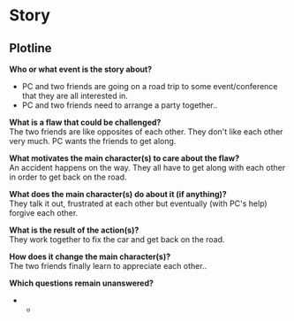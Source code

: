 Story
=====

Plotline
--------

**Who or what event is the story about?**  

- PC and two friends are going on a road trip to some event/conference that they are all interested in. 
- PC and two friends need to arrange a party together..

**What is a flaw that could be challenged?**  
The two friends are like opposites of each other. They don't like each other very much. PC wants the friends to get along.

**What motivates the main character(s) to care about the flaw?**  
An accident happens on the way. They all have to get along with each other in order to get back on the road.

**What does the main character(s) do about it (if anything)?**  
They talk it out, frustrated at each other but eventually (with PC's help) forgive each other.

**What is the result of the action(s)?**  
They work together to fix the car and get back on the road.

**How does it change the main character(s)?**  
The two friends finally learn to appreciate each other..

**Which questions remain unanswered?**  
  - -


